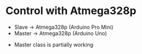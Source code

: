 # Control with Atmega328p
- Slave -> Atmega328p (Arduino Pro Mini)
- Master -> Atmega328p (Arduino Uno)

+ Master class is partially working
